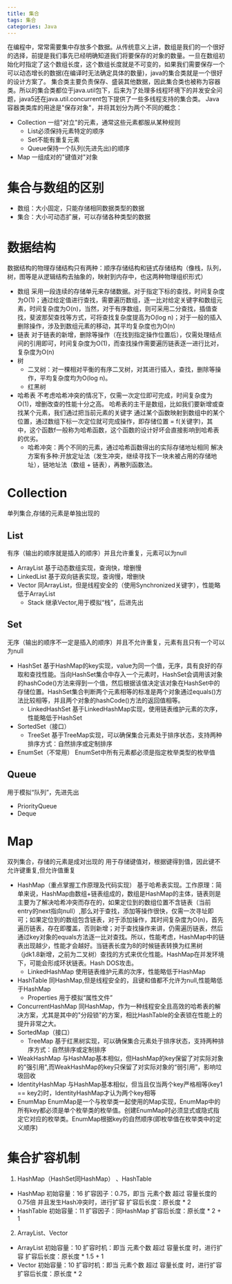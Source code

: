 ```yaml
---
title: 集合
tags: 集合
categories: Java
---
```


在编程中，常常需要集中存放多个数据。从传统意义上讲，数组是我们的一个很好的选择，前提是我们事先已经明确知道我们将要保存的对象的数量。一旦在数组初始化时指定了这个数组长度，这个数组长度就是不可变的，如果我们需要保存一个可以动态增长的数据(在编译时无法确定具体的数量)，java的集合类就是一个很好的设计方案了。
集合类主要负责保存、盛装其他数据，因此集合类也被称为容器类。所以的集合类都位于java.util包下，后来为了处理多线程环境下的并发安全问题，java5还在java.util.concurrent包下提供了一些多线程支持的集合类。
Java容器类类库的用途是"保存对象"，并将其划分为两个不同的概念：
* Collection
一组"对立"的元素，通常这些元素都服从某种规则
    * List必须保持元素特定的顺序
    * Set不能有重复元素
    * Queue保持一个队列(先进先出)的顺序
* Map
一组成对的"键值对"对象
<!-- more -->

# 集合与数组的区别
* 数组：大小固定，只能存储相同数据类型的数据
* 集合：大小可动态扩展，可以存储各种类型的数据

# 数据结构
数据结构的物理存储结构只有两种：顺序存储结构和链式存储结构（像栈，队列，树，图等是从逻辑结构去抽象的，映射到内存中，也这两种物理组织形式）
* 数组
采用一段连续的存储单元来存储数据。对于指定下标的查找，时间复杂度为O(1)；通过给定值进行查找，需要遍历数组，逐一比对给定关键字和数组元素，时间复杂度为O(n)，当然，对于有序数组，则可采用二分查找，插值查找，斐波那契查找等方式，可将查找复杂度提高为O(log n)；对于一般的插入删除操作，涉及到数组元素的移动，其平均复杂度也为O(n)
* 链表
对于链表的新增，删除等操作（在找到指定操作位置后），仅需处理结点间的引用即可，时间复杂度为O(1)，而查找操作需要遍历链表逐一进行比对，复杂度为O(n)
* 树
    * 二叉树：对一棵相对平衡的有序二叉树，对其进行插入，查找，删除等操作，平均复杂度均为O(log n)。
    * 红黑树
* 哈希表
不考虑哈希冲突的情况下，仅需一次定位即可完成，时间复杂度为O(1)，增删改查的性能十分之高。 哈希表的主干是数组，比如我们要新增或查找某个元素，我们通过把当前元素的关键字 通过某个函数映射到数组中的某个位置，通过数组下标一次定位就可完成操作，即存储位置 = f(关键字)，其中，这个函数f一般称为哈希函数，这个函数的设计好坏会直接影响到哈希表的优劣。
    * 哈希冲突：两个不同的元素，通过哈希函数得出的实际存储地址相同
    解决方案有多种:开放定址法（发生冲突，继续寻找下一块未被占用的存储地址），链地址法（数组 + 链表），再散列函数法。
    
# Collection
单列集合,存储的元素是单独出现的
## List
有序（输出的顺序就是插入的顺序）并且允许重复，元素可以为null
* ArrayList
基于动态数组实现，查询快，增删慢
* LinkedList
基于双向链表实现，查询慢，增删快
* Vector
同ArrayList，但是线程安全的（使用Synchronized关键字），性能略低于ArrayList
    * Stack
    继承Vector,用于模拟“栈”，后进先出
## Set
无序（输出的顺序不一定是插入的顺序）并且不允许重复，元素有且只有一个可以为null
* HashSet
基于HashMap的key实现，value为同一个值，无序，具有良好的存取和查找性能。当向HashSet集合中存入一个元素时，HashSet会调用该对象的hashCode()方法来得到一个值，然后根据该值决定该对象在HashSet中的存储位置。HashSet集合判断两个元素相等的标准是两个对象通过equals()方法比较相等，并且两个对象的hashCode()方法的返回值相等。
    * LinkedHashSet
    基于LinkedHashMap实现，使用链表维护元素的次序，性能略低于HashSet
* SortedSet（接口）
    * TreeSet
    基于TreeMap实现，可以确保集合元素处于排序状态，支持两种排序方式：自然排序或定制排序
* EnumSet（不常用）
EnumSet中所有元素都必须是指定枚举类型的枚举值
## Queue
用于模拟“队列”，先进先出
* PriorityQueue
* Deque

# Map
双列集合，存储的元素是成对出现的
用于存储键值对，根据键得到值，因此键不允许键重复,但允许值重复
* HashMap（重点掌握工作原理及代码实现）
基于哈希表实现。工作原理：简单来说，HashMap由数组+链表组成的，数组是HashMap的主体，链表则是主要为了解决哈希冲突而存在的，如果定位到的数组位置不含链表（当前entry的next指向null）,那么对于查找，添加等操作很快，仅需一次寻址即可；如果定位到的数组包含链表，对于添加操作，其时间复杂度为O(n)，首先遍历链表，存在即覆盖，否则新增；对于查找操作来讲，仍需遍历链表，然后通过key对象的equals方法逐一比对查找。所以，性能考虑，HashMap中的链表出现越少，性能才会越好。当链表长度为8的时候链表转换为红黑树（jdk1.8新增，之前为二叉树）查找的方式来优化性能。HashMap在并发环境下，可能会形成环状链表。Hash DOS攻击。
    * LinkedHashMap
    使用链表维护元素的次序，性能略低于HashMap
* HashTable
同HashMap,但是线程安全的，且键和值都不允许为null,性能略低于HashMap
    * Properties 
    用于模拟“属性文件”
* ConcurrentHashMap
同HashMap，作为一种线程安全且高效的哈希表的解决方案，尤其是其中的"分段锁"的方案，相比HashTable的全表锁在性能上的提升非常之大。
* SortedMap（接口）
    * TreeMap
    基于红黑树实现，可以确保集合元素处于排序状态，支持两种排序方式：自然排序或定制排序
* WeakHashMap
与HashMap基本相似，但HashMap的key保留了对实际对象的"强引用",而WeakHashMap的key只保留了对实际对象的“弱引用”，影响垃圾回收
* IdentityHashMap
与HashMap基本相似，但当且仅当两个key严格相等(key1 == key2)时，IdentityHashMap才认为两个key相等
* EnumMap
EnumMap是一个与枚举类一起使用的Map实现，EnumMap中的所有key都必须是单个枚举类的枚举值。创建EnumMap时必须显式或隐式指定它对应的枚举类。EnumMap根据key的自然顺序(即枚举值在枚举类中的定义顺序)

# 集合扩容机制
1. HashMap（HashSet同HashMap） 、HashTable
* HashMap
初始容量：16
扩容因子：0.75，即当 元素个数 超过 容量长度的0.75倍 并且发生Hash冲突时，进行扩容
扩容后长度：原长度 * 2
* HashTable
初始容量：11
扩容因子：同HashMap
扩容后长度：原长度 * 2 + 1
2. ArrayList、Vector
* ArrayList
初始容量：10
扩容时机：即当 元素个数 超过 容量长度 时，进行扩容
扩容后长度：原长度 * 1.5 + 1
* Vector
初始容量：10
扩容时机：即当 元素个数 超过 容量长度 时，进行扩容
扩容后长度：原长度 * 2
